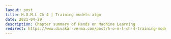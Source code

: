 ```yaml
---
layout: post
title: H.O.M.L Ch-4 | Training models algo
date: 2021-04-29
description: Chapter summary of Hands on Machine Learning
redirect: https://www.divakar-verma.com/post/h-o-m-l-ch-4-training-models-algo
---
```


